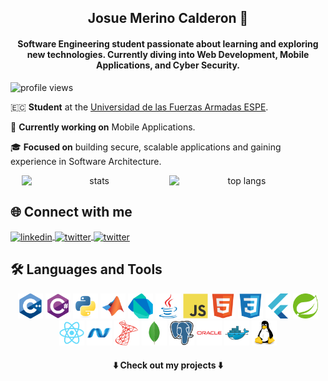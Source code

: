 <h2 align="center">Josue Merino Calderon 🐐</h2>
<h4 align="center">
Software Engineering student passionate about learning and exploring new technologies. Currently diving into Web Development, Mobile Applications, and Cyber Security.
</h4>

<p align="left">
  <img src="https://komarev.com/ghpvc/?username=josue&label=Profile%20views&color=0e75b6&style=flat" alt="profile views" />
</p>

🇪🇨 **Student** at the [Universidad de las Fuerzas Armadas ESPE](https://www.espe.edu.ec/). 

📱 **Currently working on** Mobile Applications. 

🎓 **Focused on** building secure, scalable applications and gaining experience in Software Architecture.

<div align="center">
  <img alt="stats" style="width: 46%; display: inline-block;" src="https://github-readme-stats.vercel.app/api?username=ejmerino&show_icons=true&theme=tokyonight"/>
  <img alt="top langs" style="width: 46%; display: inline-block;" src="https://github-readme-stats.vercel.app/api/top-langs/?username=ejmerino&layout=compact&theme=tokyonight"/>
</div>

## 🌐 Connect with me
<a href="https://www.linkedin.com/in/josue-merino-calderon-52639510a/" target="blank">
  <img align="center" src="https://raw.githubusercontent.com/rahuldkjain/github-profile-readme-generator/master/src/images/icons/Social/linked-in-alt.svg" alt="linkedin" height="30" width="40" />
</a>
<a href="https://x.com/JosMC_10" target="blank">
  <img align="center" src="https://raw.githubusercontent.com/rahuldkjain/github-profile-readme-generator/master/src/images/icons/Social/twitter.svg" alt="twitter" height="30" width="40" />
</a>
<a href="https://www.instagram.com/josuemerinocalderon/" target="blank">
  <img align="center" src="https://raw.githubusercontent.com/rahuldkjain/github-profile-readme-generator/master/src/images/icons/Social/instagram.svg" alt="twitter" height="30" width="40" />
</a>

## 🛠️ Languages and Tools

<p align="center">
    <!-- Programming Languages -->
    <img src="https://raw.githubusercontent.com/devicons/devicon/master/icons/cplusplus/cplusplus-original.svg" alt="cplusplus" width="40" height="40" />
    <img src="https://raw.githubusercontent.com/devicons/devicon/master/icons/csharp/csharp-original.svg" alt="csharp" width="40" height="40" />
    <img src="https://raw.githubusercontent.com/devicons/devicon/master/icons/python/python-original.svg" alt="python" width="40" height="40" />    
    <img src="https://raw.githubusercontent.com/devicons/devicon/master/icons/matlab/matlab-original.svg" alt="matlab" width="40" height="40" />
    <img src="https://raw.githubusercontent.com/devicons/devicon/master/icons/dart/dart-original.svg" alt="dart" width="40" height="40" />
    <img src="https://raw.githubusercontent.com/devicons/devicon/master/icons/java/java-original.svg" alt="java" width="40" height="40" />
    <img src="https://raw.githubusercontent.com/devicons/devicon/master/icons/javascript/javascript-original.svg" alt="javascript" width="40" height="40" />
    <img src="https://raw.githubusercontent.com/devicons/devicon/refs/heads/master/icons/html5/html5-original.svg" alt="html5" width="40" height="40" />
    <img src="https://raw.githubusercontent.com/devicons/devicon/refs/heads/master/icons/css3/css3-original.svg" alt="css3" width="40" height="40" />
    <img src="https://raw.githubusercontent.com/devicons/devicon/master/icons/flutter/flutter-original.svg" alt="flutter" width="40" height="40" />
    <img src="https://raw.githubusercontent.com/devicons/devicon/master/icons/spring/spring-original.svg" alt="springboot" width="40" height="40" />
    <img src="https://raw.githubusercontent.com/devicons/devicon/master/icons/react/react-original.svg" alt="react" width="40" height="40" />    
    <img src="https://raw.githubusercontent.com/devicons/devicon/master/icons/dot-net/dot-net-original.svg" alt="dotnet" width="40" height="40" 
    <img src="https://raw.githubusercontent.com/devicons/devicon/master/icons/mysql/mysql-original.svg" alt="mysql" width="40" height="40" />    
    <img src="https://raw.githubusercontent.com/devicons/devicon/master/icons/microsoftsqlserver/microsoftsqlserver-plain.svg" alt="sqlserver" width="40" height="40" />
    <img src="https://raw.githubusercontent.com/devicons/devicon/refs/heads/master/icons/mongodb/mongodb-original.svg" alt="mongodb" width="40" height="40" />
    <img src="https://raw.githubusercontent.com/devicons/devicon/refs/heads/master/icons/postgresql/postgresql-original.svg" alt="postgresql" width="40" height="40" />
    <img src="https://raw.githubusercontent.com/devicons/devicon/master/icons/oracle/oracle-original.svg" alt="oracle" width="40" height="40" />
    <img src="https://raw.githubusercontent.com/devicons/devicon/refs/heads/master/icons/docker/docker-original.svg" alt="docker" width="40" height="40" />
    <img src="https://raw.githubusercontent.com/devicons/devicon/master/icons/linux/linux-original.svg" alt="kali-linux" width="40" height="40" />
</p>


<h4 align="center">⬇️ Check out my projects ⬇️</h4>
